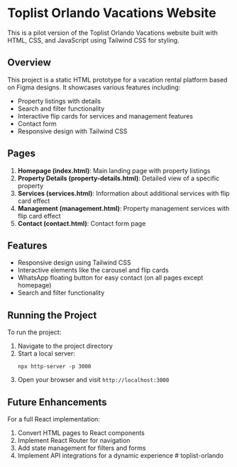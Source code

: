 # Toplist Orlando Vacations Website

This is a pilot version of the Toplist Orlando Vacations website built with HTML, CSS, and JavaScript using Tailwind CSS for styling.

## Overview

This project is a static HTML prototype for a vacation rental platform based on Figma designs. It showcases various features including:

- Property listings with details
- Search and filter functionality
- Interactive flip cards for services and management features
- Contact form
- Responsive design with Tailwind CSS

## Pages

1. **Homepage (index.html)**: Main landing page with property listings
2. **Property Details (property-details.html)**: Detailed view of a specific property
3. **Services (services.html)**: Information about additional services with flip card effect
4. **Management (management.html)**: Property management services with flip card effect
5. **Contact (contact.html)**: Contact form page

## Features

- Responsive design using Tailwind CSS
- Interactive elements like the carousel and flip cards
- WhatsApp floating button for easy contact (on all pages except homepage)
- Search and filter functionality

## Running the Project

To run the project:

1. Navigate to the project directory
2. Start a local server:
   ```
   npx http-server -p 3000
   ```
3. Open your browser and visit `http://localhost:3000`

## Future Enhancements

For a full React implementation:
1. Convert HTML pages to React components
2. Implement React Router for navigation
3. Add state management for filters and forms
4. Implement API integrations for a dynamic experience # toplist-orlando
